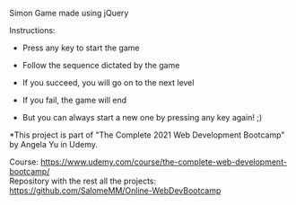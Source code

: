 Simon Game made using jQuery

Instructions:  

- Press any key to start the game

- Follow the sequence dictated by the game

- If you succeed, you will go on to the next level

- If you fail, the game will end

- But you can always start a new one by pressing any key again! ;)

*This project is part of "The Complete 2021 Web Development Bootcamp" by Angela Yu in Udemy.

Course: https://www.udemy.com/course/the-complete-web-development-bootcamp/  
Repository with the rest all the projects: https://github.com/SalomeMM/Online-WebDevBootcamp
